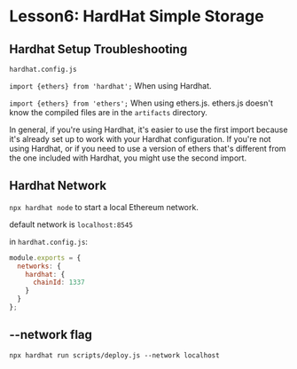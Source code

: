# Lesson6: HardHat Simple Storage

## Hardhat Setup Troubleshooting

`hardhat.config.js`

`import {ethers} from 'hardhat';` When using Hardhat.

`import {ethers} from 'ethers';` When using ethers.js. ethers.js doesn't know the compiled files are in the `artifacts` directory.

In general, if you're using Hardhat, it's easier to use the first import because it's already set up to work with your Hardhat configuration. If you're not using Hardhat, or if you need to use a version of ethers that's different from the one included with Hardhat, you might use the second import.


## Hardhat Network

`npx hardhat node` to start a local Ethereum network.

default network is `localhost:8545`

in `hardhat.config.js`:

```js
module.exports = {
  networks: {
    hardhat: {
      chainId: 1337
    }
  }
};
```

## --network flag

`npx hardhat run scripts/deploy.js --network localhost`


